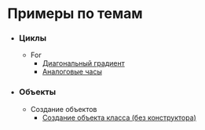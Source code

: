 # Примеры по темам
+ ### Циклы
    + For
        + [Диагональный градиент](https://github.com/KolesavinAV/programming_lessons_examples/blob/master/18-09-2017/gradient/gradient.pde)
        + [Аналоговые часы](https://github.com/KolesavinAV/programming_lessons_examples/blob/master/18-09-2017/analog_clock/analog_clock.pde)
+ ### Объекты
    + Создание объектов
        + [Создание объекта класса (без конструктора)](https://github.com/KolesavinAV/programming_lessons_examples/blob/master/18-09-2017/analog_clock/analog_clock.pde)